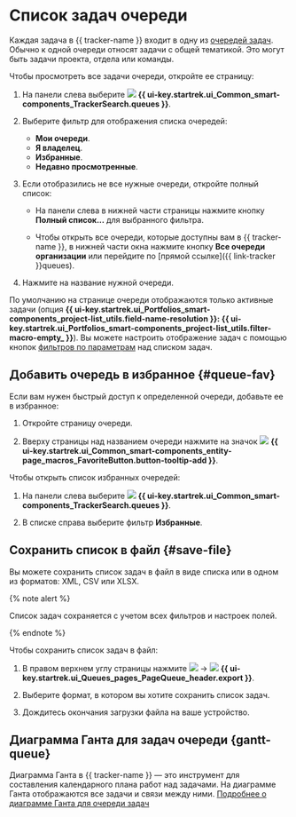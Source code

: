 # Список задач очереди

Каждая задача в {{ tracker-name }} входит в одну из [очередей задач](../queue-intro.md). Обычно к одной очереди относят задачи с общей тематикой. Это могут быть задачи проекта, отдела или команды.

Чтобы просмотреть все задачи очереди, откройте ее страницу:

1. На панели слева выберите ![](../../_assets/tracker/svg/queues.svg) **{{ ui-key.startrek.ui_Common_smart-components_TrackerSearch.queues }}**.

1. Выберите фильтр для отображения списка очередей:
    * **Мои очереди**.
    * **Я владелец**.
    * **Избранные**.
    * **Недавно просмотренные**.

1. Если отобразились не все нужные очереди, откройте полный список:

    * На панели слева в нижней части страницы нажмите кнопку **Полный список...** для выбранного фильтра.

    * Чтобы открыть все очереди, которые доступны вам в {{ tracker-name }}, в нижней части окна нажмите кнопку **Все очереди организации** или перейдите по [прямой ссылке]({{ link-tracker }}queues).

1. Нажмите на название нужной очереди.

По умолчанию на странице очереди отображаются только активные задачи (опция **{{ ui-key.startrek.ui_Portfolios_smart-components_project-list_utils.field-name-resolution }}: {{ ui-key.startrek.ui_Portfolios_smart-components_project-list_utils.filter-macro-empty_ }}**). Вы можете настроить отображение задач с помощью кнопок [фильтров по параметрам](../manager/quick-filters.md) над списком задач.

## Добавить очередь в избранное {#queue-fav}

Если вам нужен быстрый доступ к определенной очереди, добавьте ее в избранное:

1. Откройте страницу очереди.

1. Вверху страницы над названием очереди нажмите на значок ![](../../_assets/tracker/svg/favourites.svg) **{{ ui-key.startrek.ui_Common_smart-components_entity-page_macros_FavoriteButton.button-tooltip-add }}**.

Чтобы открыть список избранных очередей:

1. На панели слева выберите ![](../../_assets/tracker/svg/queues.svg) **{{ ui-key.startrek.ui_Common_smart-components_TrackerSearch.queues }}**.

1. В списке справа выберите фильтр **Избранные**.


## Сохранить список в файл {#save-file}

Вы можете сохранить список задач в файл в виде списка или в одном из форматов: XML, CSV или XLSX.

{% note alert %}

Список задач сохраняется с учетом всех фильтров и настроек полей.

{% endnote %}

Чтобы сохранить список задач в файл:

1. В правом верхнем углу страницы нажмите ![](../../_assets/horizontal-ellipsis.svg) → ![](../../_assets/tracker/svg/export.svg) **{{ ui-key.startrek.ui_Queues_pages_PageQueue_header.export }}**.

1. Выберите формат, в котором вы хотите сохранить список задач.

1. Дождитесь окончания загрузки файла на ваше устройство.

## Диаграмма Ганта для задач очереди {gantt-queue}

Диаграмма Ганта в {{ tracker-name }} — это инструмент для составления календарного плана работ над задачами. На диаграмме Ганта отображаются все задачи и связи между ними. [Подробнее о диаграмме Ганта для очереди задач](../gantt/queue.md)
